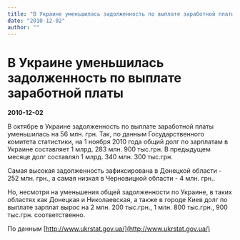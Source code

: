 ```yaml
---
title: "В Украине уменьшилась задолженность по выплате заработной платы"
date: "2010-12-02"
author: ""
---
```


# В Украине уменьшилась задолженность по выплате заработной платы

**2010-12-02** 

В октябре в Украине задолженность по выплате заработной платы уменьшилась на 56 млн. грн. Так, по данным Государственного комитета статистики, на 1 ноября 2010 года общий долг по зарплатам в Украине составляет 1 млрд. 283 млн. 900 тыс.грн. В предыдущем месяце долг составлял 1 млрд. 340 млн. 300 тыс.грн.

Самая высокая задолженность зафиксирована в Донецкой области - 252 млн. грн., а самая низкая в Черновицкой области - 4 млн. грн..

Но, несмотря на уменьшения общей задолженности по Украине, в таких областях как Донецкая и Николаевская, а также в городе Киев долг по выплате зарплат вырос на 2 млн. 200 тыс.грн., 1 млн. 800 тыс.грн., 900 тыс.грн. соответственно.

По данным [http://www.ukrstat.gov.ua/](http://www.ukrstat.gov.ua/)